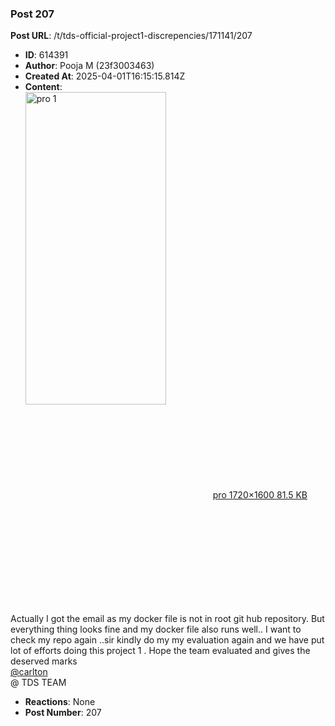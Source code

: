 ### Post 207
**Post URL**: /t/tds-official-project1-discrepencies/171141/207
- **ID**: 614391
- **Author**: Pooja M (23f3003463)
- **Created At**: 2025-04-01T16:15:15.814Z
- **Content**:  
  <div class="lightbox-wrapper"><a class="lightbox" href="https://europe1.discourse-cdn.com/flex013/uploads/iitm/original/3X/0/d/0daeec08afc5b8bf1176ea341a88da5d99a592e8.jpeg" data-download-href="/uploads/short-url/1X2YuVK73sp5O87IjN3SvRjvvkY.jpeg?dl=1" title="pro 1" rel="noopener nofollow ugc"><img src="https://europe1.discourse-cdn.com/flex013/uploads/iitm/optimized/3X/0/d/0daeec08afc5b8bf1176ea341a88da5d99a592e8_2_225x500.jpeg" alt="pro 1" data-base62-sha1="1X2YuVK73sp5O87IjN3SvRjvvkY" width="225" height="500" srcset="https://europe1.discourse-cdn.com/flex013/uploads/iitm/optimized/3X/0/d/0daeec08afc5b8bf1176ea341a88da5d99a592e8_2_225x500.jpeg, https://europe1.discourse-cdn.com/flex013/uploads/iitm/optimized/3X/0/d/0daeec08afc5b8bf1176ea341a88da5d99a592e8_2_337x750.jpeg 1.5x, https://europe1.discourse-cdn.com/flex013/uploads/iitm/optimized/3X/0/d/0daeec08afc5b8bf1176ea341a88da5d99a592e8_2_450x1000.jpeg 2x" data-dominant-color="302622"><div class="meta"><svg class="fa d-icon d-icon-far-image svg-icon" aria-hidden="true"><use href="#far-image"></use></svg><span class="filename">pro 1</span><span class="informations">720×1600 81.5 KB</span><svg class="fa d-icon d-icon-discourse-expand svg-icon" aria-hidden="true"><use href="#discourse-expand"></use></svg></div></a></div><br>
Actually I got the email as my docker file is not in root git hub repository. But everything thing looks fine and my docker file also runs well.. I want to check my repo again ..sir kindly do my my evaluation again and we have put lot of efforts doing this project 1 . Hope the team evaluated and gives the deserved marks<br>
<a class="mention" href="/u/carlton">@carlton</a><br>
@ TDS TEAM
- **Reactions**: None
- **Post Number**: 207

